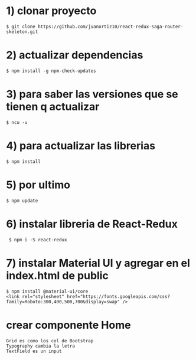 # 1) clonar proyecto 

    $ git clone https://github.com/juanortiz10/react-redux-saga-router-skeleton.git


# 2) actualizar dependencias

    $ npm install -g npm-check-updates


# 3) para saber las versiones que se tienen q actualizar

    $ ncu -u


# 4) para actualizar las librerias 

    $ npm install


# 5) por ultimo

    $ npm update


# 6) instalar libreria de React-Redux

     $ npm i -S react-redux

# 7) instalar Material UI y agregar en el index.html de public
    $ npm install @material-ui/core
    <link rel="stylesheet" href="https://fonts.googleapis.com/css?family=Roboto:300,400,500,700&display=swap" />


# crear componente Home
    Grid es como los col de Bootstrap
    Typography cambia la letra
    TextField es un input

